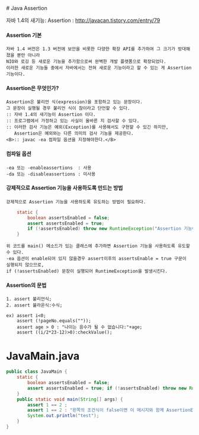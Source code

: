 <div class="markdown-body">
# Java Assertion

자바 1.4의 새기능: Assertion : http://javacan.tistory.com/entry/79

#### Assertion 기본
    자바 1.4 버전은 1.3 버전에 보안을 비롯한 다양한 확장 API를 추가하여 그 크기가 방대해졌을 뿐만 아니라
    NIO와 로깅 등 새로운 기능을 추가함으로써 완벽한 개발 플랫폼으로 확장되었다.
    이러한 새로운 기능들 중에서 자바에서는 전혀 새로운 기능이라고 할 수 있는 게 Assertion 기능이다.

#### Assertion은 무엇인가?
    Assertion은 불리언 식(expression)을 포함하고 있는 문장이다.
    그 문장이 실행될 경우 불리언 식이 참이라고 단언할 수 있다.
    :: 자바 1.4의 새기능이 Assertion 이다.
    :: 프로그램에서 가정하고 있는 사실이 올바른 지 검사할 수 있다.
    :: 이러한 검사 기능은 예외(Exception)를 사용해서도 구현할 수 있긴 하지만, 
       Assertion은 예외와는 다른 의미의 검사 기능을 제공한다.
    <B>:: javac -ea 컴파일 옵션을 지정해야한다.</B>

#### 컴파일 옵션
    -ea 또는 -enableassertions  : 사용
    -da 또는 -disableassertions : 미사용

#### 강제적으로 Assertion 기능을 사용하도록 만드는 방법
    강제적으로 Assertion 기능을 사용하도록 유도하는 방법이 필요하다.
```java
    static {
        boolean assertsEnabled = false;
        assert assertsEnabled = true;
        if (!assertsEnabled) throw new RuntimeException("Assertion 기능이 사용가능해야 합니다!");
    }
```
    위 코드를 main() 메소드가 있는 클래스에 추가하면 Assertion 기능을 사용하도록 유도할 수 있다.
    -ea 옵션이 enable되어 있지 않을경우 assert이후의 assertsEnable = true 구문이 실행되지 않으므로,
    if (!assertsEnabled) 문장이 실행되어 RuntimeException을 발생시킨다.

#### Assertion의 문법
    1. assert 불리언식;
    2. assert 뷸라온식:수식;

    ex) assert i<0;
        assert (!pageNo.equals(""));
        assert age > 0 : "나이는 음수가 될 수 없습니다:"+age;
        assert ((i/2*23-12)>0):checkValue();

# JavaMain.java
```java
public class JavaMain {
	static {
		boolean assertsEnabled = false;
		assert assertsEnabled = true; if (!assertsEnabled) throw new RuntimeException("Assertion 기능이 사용가능해야 합니다!");
	}
	public static void main(String[] args) {
		assert 1 == 2 ;
		assert 1 == 2 : "왼쪽의 조건식이 false이면 이 메시지와 함께 AssertionError가 발생합니다.";
		System.out.println("test");
	}
}
```
</div>